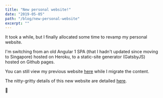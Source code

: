 ```yaml
---
title: "New personal website!"
date: "2019-05-05"
path: "/blog/new-personal-website"
excerpt: ""
---
```


It took a while, but I finally allocated some time to revamp my personal website.

I'm switching from an old Angular 1 SPA (that I hadn't updated since moving to Singapore) hosted on Heroku, to a static-site generator (GatsbyJS) hosted on Github pages.

You can still view my previous website <a href="http://www.raphaelodini.com/" target="_blank" rel="noopener noreferrer">here</a> while I migrate the content.

The nitty-gritty details of this new website are detailed [here](/colophon).

:gift_heart: